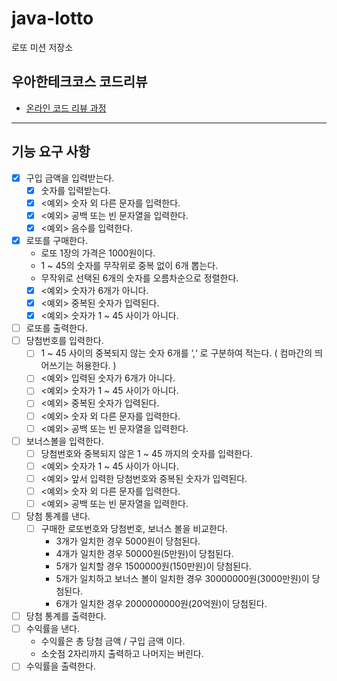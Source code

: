 # java-lotto

로또 미션 저장소

## 우아한테크코스 코드리뷰

- [온라인 코드 리뷰 과정](https://github.com/woowacourse/woowacourse-docs/blob/master/maincourse/README.md)

---

## 기능 요구 사항

- [x] 구입 금액을 입력받는다.
    - [x] 숫자를 입력받는다.
    - [x] <예외> 숫자 외 다른 문자를 입력한다.
    - [x] <예외> 공백 또는 빈 문자열을 입력한다.
    - [x] <예외> 음수를 입력한다.
- [x] 로또를 구매한다.
    - 로또 1장의 가격은 1000원이다.
    - 1 ~ 45의 숫자를 무작위로 중복 없이 6개 뽑는다.
    - 무작위로 선택된 6개의 숫자를 오름차순으로 정렬한다.
    - [x] <예외> 숫자가 6개가 아니다.
    - [x] <예외> 중복된 숫자가 입력된다.
    - [X] <예외> 숫자가 1 ~ 45 사이가 아니다.
- [ ] 로또를 출력한다.
- [ ] 당첨번호를 입력한다.
    - [ ] 1 ~ 45 사이의 중복되지 않는 숫자 6개를 ‘,‘ 로 구분하여 적는다. ( 컴마간의 띄어쓰기는 허용한다. )
    - [ ] <예외> 입력된 숫자가 6개가 아니다.
    - [ ] <예외> 숫자가 1 ~ 45 사이가 아니다.
    - [ ] <예외> 중복된 숫자가 입력된다.
    - [ ] <예외> 숫자 외 다른 문자를 입력한다.
    - [ ] <예외> 공백 또는 빈 문자열을 입력한다.
- [ ] 보너스볼을 입력한다.
    - [ ] 당첨번호와 중복되지 않은 1 ~ 45 까지의 숫자를 입력한다.
    - [ ] <예외> 숫자가 1 ~ 45 사이가 아니다.
    - [ ] <예외> 앞서 입력한 당첨번호와 중복된 숫자가 입력된다.
    - [ ] <예외> 숫자 외 다른 문자를 입력한다.
    - [ ] <예외> 공백 또는 빈 문자열을 입력한다.
- [ ] 당첨 통계를 낸다.
    - [ ] 구매한 로또번호와 당첨번호, 보너스 볼을 비교한다.
        - 3개가 일치한 경우 5000원이 당첨된다.
        - 4개가 일치한 경우 50000원(5만원)이 당첨된다.
        - 5개가 일치할 경우 1500000원(150만원)이 당첨된다.
        - 5개가 일치하고 보너스 볼이 일치한 경우 30000000원(3000만원)이 당첨된다.
        - 6개가 일치한 경우 2000000000원(20억원)이 당첨된다.
- [ ] 당첨 통계를 출력한다.
- [ ] 수익률을 낸다.
    - 수익률은 총 당첨 금액 / 구입 금액 이다.
    - 소숫점 2자리까지 출력하고 나머지는 버린다.
- [ ] 수익률을 출력한다.
